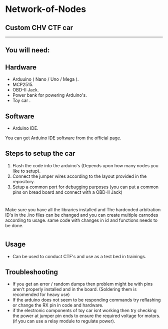 # Network-of-Nodes
Custom CHV CTF car
------------------------------------------



---------
## You will need:

## Hardware 
* Arduuino ( Nano / Uno / Mega ).
* MCP2515.
* OBD-II Jack.
* Power bank for powering Arduino's.
* Toy car .
## Software 
* Arduino IDE.

You can get Arduino IDE software from the official [page](https://www.arduino.cc/en/software). 

Steps to setup the car
----------------------------------
1) Flash the code into the arduino's (Depends upon how many nodes you like to setup).
2) Connect the jumper wires according to the layout provided in the repository.
3) Setup a common port for debugging purposes (you can put a common pins on bread board and connect with a OBD-II Jack)

#
Make sure you have all the libraries installed and The hardcoded arbitration ID's in the .ino files can be changed and you can create multiple carnodes according to usage. same code with changes in id and functions needs to be done. 
#
Usage
-----
- Can be used to conduct CTF's and use as a test bed in trainings.

Troubleshooting
---------------
* If you get an error / random dumps then problem might be with pins aren't properly installed and in the board. (Soldering them is recomended for heavy use)
* If the arduino does not seem to be responding commands try reflashing or change the RX pin in code and hardware.
* if the electronic components of toy car isnt working then try checking the power at jumper pin ends to ensure the required voltage for motors.(if you can use a relay module to regulate power).
